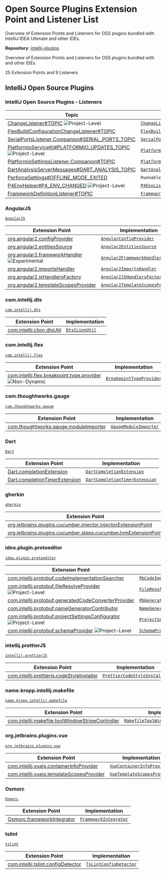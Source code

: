 <!-- Copyright 2000-2024 JetBrains s.r.o. and contributors. Use of this source code is governed by the Apache 2.0 license. -->

<!-- EP List Directory: /contrib/ -->

# Open Source Plugins Extension Point and Listener List

<link-summary>Overview of Extension Points and Listeners for OSS plugins bundled with IntelliJ IDEA Ultimate and other IDEs.</link-summary>

<tldr>

**Repository**: [intellij-plugins](https://github.com/JetBrains/intellij-plugins)

</tldr>

Overview of Extension Points and Listeners for OSS plugins bundled with [](idea_ultimate.md) and other IDEs.

<include from="snippets.md" element-id="ep_list_legend"/>

25 Extension Points and 9 Listeners

## IntelliJ Open Source Plugins

### IntelliJ Open Source Plugins - Listeners

| Topic | Listener |
|-------|----------|
| [ChangeListener#TOPIC](https://jb.gg/ipe/listeners?topics=com.intellij.dts.settings.DtsSettings.ChangeListener)  ![Project-Level][project-level] | [`ChangeListener`](%gh-ij-plugins%/dts/src/com/intellij/dts/settings/DtsSettings.kt) |
| [FlexBuildConfigurationChangeListener#TOPIC](https://jb.gg/ipe/listeners?topics=com.intellij.lang.javascript.flex.projectStructure.model.impl.FlexBuildConfigurationChangeListener)  | [`FlexBuildConfigurationChangeListener`](%gh-ij-plugins%/flex/src/com/intellij/lang/javascript/flex/projectStructure/model/impl/FlexBuildConfigurationChangeListener.java) |
| [SerialPortsListener.Companion#SERIAL_PORTS_TOPIC](https://jb.gg/ipe/listeners?topics=com.intellij.plugins.serialmonitor.service.SerialPortsListener)  | [`SerialPortsListener`](%gh-ij-plugins%/serial-monitor/src/main/java/com/intellij/plugins/serialmonitor/service/SerialPortsListener.kt) |
| [PlatformioServiceKt#PLATFORMIO_UPDATES_TOPIC](https://jb.gg/ipe/listeners?topics=com.jetbrains.cidr.cpp.embedded.platformio.PlatformioUpdatesNotifier)  ![Project-Level][project-level] | [`PlatformioUpdatesNotifier`](%gh-ij-plugins%/platformio/src/com/jetbrains/cidr/cpp/embedded/platformio/PlatformioService.kt) |
| [PlatformioSettingsListener.Companion#TOPIC](https://jb.gg/ipe/listeners?topics=com.jetbrains.cidr.cpp.embedded.platformio.project.PlatformioSettingsListener)  | [`PlatformioSettingsListener`](%gh-ij-plugins%/platformio/src/com/jetbrains/cidr/cpp/embedded/platformio/project/PlatformioSettings.kt) |
| [DartAnalysisServerMessages#DART_ANALYSIS_TOPIC](https://jb.gg/ipe/listeners?topics=com.jetbrains.lang.dart.analyzer.DartAnalysisServerMessages.DartAnalysisNotifier)  | [`DartAnalysisNotifier`](%gh-ij-plugins%/Dart/src/com/jetbrains/lang/dart/analyzer/DartAnalysisServerMessages.java) |
| [PerforceSettings#OFFLINE_MODE_EXITED](https://jb.gg/ipe/listeners?topics=java.lang.Runnable)  | `Runnable` |
| [P4EnvHelper#P4_ENV_CHANGED](https://jb.gg/ipe/listeners?topics=org.jetbrains.idea.perforce.perforce.connections.P4EnvHelper.P4EnvListener)  ![Project-Level][project-level] | [`P4EnvListener`](%gh-ij-plugins%/PerforceIntegration/src/org/jetbrains/idea/perforce/perforce/connections/P4EnvHelper.java) |
| [FrameworkDefinitionListener#TOPIC](https://jb.gg/ipe/listeners?topics=org.osmorc.settings.FrameworkDefinitionListener)  | [`FrameworkDefinitionListener`](%gh-ij-plugins%/osmorc/src/org/osmorc/settings/FrameworkDefinitionListener.java) |


### AngularJS

[`AngularJS`](%gh-ij-plugins%/Angular/resources/META-INF/plugin.xml)

| Extension Point | Implementation |
|-----------------|----------------|
| [org.angular2.configProvider](https://jb.gg/ipe?extensions=org.angular2.configProvider) | [`AngularConfigProvider`](%gh-ij-plugins%/Angular/src/org/angular2/cli/config/AngularConfigProvider.kt) |
| [org.angular2.entitiesSource](https://jb.gg/ipe?extensions=org.angular2.entitiesSource) | [`Angular2EntitiesSource`](%gh-ij-plugins%/Angular/src/org/angular2/entities/Angular2EntitiesSource.kt) |
| [org.angular2.frameworkHandler](https://jb.gg/ipe?extensions=org.angular2.frameworkHandler) ![Experimental][experimental] | [`Angular2FrameworkHandler`](%gh-ij-plugins%/Angular/src/org/angular2/entities/Angular2FrameworkHandler.kt) |
| [org.angular2.importsHandler](https://jb.gg/ipe?extensions=org.angular2.importsHandler) | [`Angular2ImportsHandler`](%gh-ij-plugins%/Angular/src/org/angular2/codeInsight/imports/Angular2ImportsHandler.kt) |
| [org.angular2.jsHandlersFactory](https://jb.gg/ipe?extensions=org.angular2.jsHandlersFactory) | [`Angular2JSHandlersFactory`](%gh-ij-plugins%/Angular/src/org/angular2/codeInsight/Angular2HandlersFactory.kt) |
| [org.angular2.templateScopesProvider](https://jb.gg/ipe?extensions=org.angular2.templateScopesProvider) | [`Angular2TemplateScopesProvider`](%gh-ij-plugins%/Angular/src/org/angular2/codeInsight/template/Angular2TemplateScopesProvider.kt) |

### com.intellij.dts

[`com.intellij.dts`](%gh-ij-plugins%/dts/resources/META-INF/plugin.xml)

| Extension Point | Implementation |
|-----------------|----------------|
| [com.intellij.clion.dtsUtil](https://jb.gg/ipe?extensions=com.intellij.clion.dtsUtil) | [`DtsCLionUtil`](%gh-ij-plugins%/dts/src/com/intellij/dts/clion/DtsCLionUtil.kt) |

### com.intellij.flex

[`com.intellij.flex`](%gh-ij-plugins%/flex/resources/META-INF/plugin.xml)

| Extension Point | Implementation |
|-----------------|----------------|
| [com.intellij.flex.breakpoint.type.provider](https://jb.gg/ipe?extensions=com.intellij.flex.breakpoint.type.provider) ![Non-Dynamic][non-dynamic] | [`BreakpointTypeProvider`](%gh-ij-plugins%/flex/src/com/intellij/lang/javascript/flex/debug/FlexBreakpointsHandler.java) |

### com.thoughtworks.gauge

[`com.thoughtworks.gauge`](%gh-ij-plugins%/gauge/resources/META-INF/plugin.xml)

| Extension Point | Implementation |
|-----------------|----------------|
| [com.thoughtworks.gauge.moduleImporter](https://jb.gg/ipe?extensions=com.thoughtworks.gauge.moduleImporter) | [`GaugeModuleImporter`](%gh-ij-plugins%/gauge/src/com/thoughtworks/gauge/wizard/GaugeModuleImporter.java) |

### Dart

[`Dart`](%gh-ij-plugins%/Dart/resources/META-INF/plugin.xml)

| Extension Point | Implementation |
|-----------------|----------------|
| [Dart.completionExtension](https://jb.gg/ipe?extensions=Dart.completionExtension) | [`DartCompletionExtension`](%gh-ij-plugins%/Dart/src/com/jetbrains/lang/dart/ide/completion/DartCompletionExtension.java) |
| [Dart.completionTimerExtension](https://jb.gg/ipe?extensions=Dart.completionTimerExtension) | [`DartCompletionTimerExtension`](%gh-ij-plugins%/Dart/src/com/jetbrains/lang/dart/ide/completion/DartCompletionTimerExtension.java) |

### gherkin

[`gherkin`](%gh-ij-plugins%/cucumber/resources/META-INF/plugin.xml)

| Extension Point | Implementation |
|-----------------|----------------|
| [org.jetbrains.plugins.cucumber.injector.injectorExtensionPoint](https://jb.gg/ipe?extensions=org.jetbrains.plugins.cucumber.injector.injectorExtensionPoint) | [`GherkinInjectorExtensionPoint`](%gh-ij-plugins%/cucumber/src/org/jetbrains/plugins/cucumber/injector/GherkinInjectorExtensionPoint.java) |
| [org.jetbrains.plugins.cucumber.steps.cucumberJvmExtensionPoint](https://jb.gg/ipe?extensions=org.jetbrains.plugins.cucumber.steps.cucumberJvmExtensionPoint) | [`CucumberJvmExtensionPoint`](%gh-ij-plugins%/cucumber/src/org/jetbrains/plugins/cucumber/CucumberJvmExtensionPoint.java) |

### idea.plugin.protoeditor

[`idea.plugin.protoeditor`](%gh-ij-plugins%/protobuf/resources/META-INF/plugin.xml)

| Extension Point | Implementation |
|-----------------|----------------|
| [com.intellij.protobuf.codeImplementationSearcher](https://jb.gg/ipe?extensions=com.intellij.protobuf.codeImplementationSearcher) | [`PbCodeImplementationSearcher`](%gh-ij-plugins%/protobuf/protoeditor-core/src/com/intellij/protobuf/ide/gutter/PbGeneratedCodeConverterProvider.kt) |
| [com.intellij.protobuf.fileResolveProvider](https://jb.gg/ipe?extensions=com.intellij.protobuf.fileResolveProvider) ![Project-Level][project-level] | [`FileResolveProvider`](%gh-ij-plugins%/protobuf/protoeditor-core/src/com/intellij/protobuf/lang/resolve/FileResolveProvider.java) |
| [com.intellij.protobuf.generatedCodeConverterProvider](https://jb.gg/ipe?extensions=com.intellij.protobuf.generatedCodeConverterProvider) | [`PbGeneratedCodeConverterProvider`](%gh-ij-plugins%/protobuf/protoeditor-core/src/com/intellij/protobuf/ide/gutter/PbGeneratedCodeConverterProvider.kt) |
| [com.intellij.protobuf.nameGeneratorContributor](https://jb.gg/ipe?extensions=com.intellij.protobuf.nameGeneratorContributor) | [`NameGeneratorContributor`](%gh-ij-plugins%/protobuf/protoeditor-core/src/com/intellij/protobuf/lang/names/NameGeneratorContributor.java) |
| [com.intellij.protobuf.projectSettingsConfigurator](https://jb.gg/ipe?extensions=com.intellij.protobuf.projectSettingsConfigurator) ![Project-Level][project-level] | [`ProjectSettingsConfigurator`](%gh-ij-plugins%/protobuf/protoeditor-core/src/com/intellij/protobuf/ide/settings/ProjectSettingsConfigurator.java) |
| [com.intellij.protobuf.schemaProvider](https://jb.gg/ipe?extensions=com.intellij.protobuf.schemaProvider) ![Project-Level][project-level] | [`SchemaProvider`](%gh-ij-plugins%/protobuf/protoeditor-core/src/com/intellij/protobuf/lang/resolve/SchemaProvider.java) |

### intellij.prettierJS

[`intellij.prettierJS`](%gh-ij-plugins%/prettierJS/resources/META-INF/plugin.xml)

| Extension Point | Implementation |
|-----------------|----------------|
| [com.intellij.prettierjs.codeStyleInstaller](https://jb.gg/ipe?extensions=com.intellij.prettierjs.codeStyleInstaller) | [`PrettierCodeStyleInstaller`](%gh-ij-plugins%/prettierJS/src/com/intellij/prettierjs/codeStyle/PrettierCodeStyleInstaller.java) |

### name.kropp.intellij.makefile

[`name.kropp.intellij.makefile`](%gh-ij-plugins%/makefile/resources/META-INF/plugin.xml)

| Extension Point | Implementation |
|-----------------|----------------|
| [com.intellij.makefile.toolWindowStripeController](https://jb.gg/ipe?extensions=com.intellij.makefile.toolWindowStripeController) | [`MakefileToolWindowStripeController`](%gh-ij-plugins%/makefile/src/com/jetbrains/lang/makefile/toolWindow/MakefileToolWindowStripeController.kt) |

### org.jetbrains.plugins.vue

[`org.jetbrains.plugins.vue`](%gh-ij-plugins%/vuejs/resources/META-INF/plugin.xml)

| Extension Point | Implementation |
|-----------------|----------------|
| [com.intellij.vuejs.containerInfoProvider](https://jb.gg/ipe?extensions=com.intellij.vuejs.containerInfoProvider) | [`VueContainerInfoProvider`](%gh-ij-plugins%/vuejs/src/org/jetbrains/vuejs/model/source/VueContainerInfoProvider.kt) |
| [com.intellij.vuejs.templateScopesProvider](https://jb.gg/ipe?extensions=com.intellij.vuejs.templateScopesProvider) | [`VueTemplateScopesProvider`](%gh-ij-plugins%/vuejs/src/org/jetbrains/vuejs/codeInsight/template/VueTemplateScopesProvider.kt) |

### Osmorc

[`Osmorc`](%gh-ij-plugins%/osmorc/resources/META-INF/plugin.xml)

| Extension Point | Implementation |
|-----------------|----------------|
| [Osmorc.frameworkIntegrator](https://jb.gg/ipe?extensions=Osmorc.frameworkIntegrator) | [`FrameworkIntegrator`](%gh-ij-plugins%/osmorc/src/org/osmorc/frameworkintegration/FrameworkIntegrator.java) |

### tslint

[`tslint`](%gh-ij-plugins%/tslint/resources/META-INF/plugin.xml)

| Extension Point | Implementation |
|-----------------|----------------|
| [com.intellij.tslint.configDetector](https://jb.gg/ipe?extensions=com.intellij.tslint.configDetector) | [`TsLintConfigDetector`](%gh-ij-plugins%/tslint/src/com/intellij/lang/javascript/linter/tslint/config/TsLintConfigDetector.java) |

[deprecated]: https://img.shields.io/badge/-Deprecated-lightgrey?style=flat-square
[removal]: https://img.shields.io/badge/-Removal-red?style=flat-square
[obsolete]: https://img.shields.io/badge/-Obsolete-grey?style=flat-square
[experimental]: https://img.shields.io/badge/-Experimental-violet?style=flat-square
[internal]: https://img.shields.io/badge/-Internal-darkred?style=flat-square
[project-level]: https://img.shields.io/badge/-Project--Level-blue?style=flat-square
[non-dynamic]: https://img.shields.io/badge/-Non--Dynamic-orange?style=flat-square
[dumb-aware]: https://img.shields.io/badge/-DumbAware-darkgreen?style=flat-square
